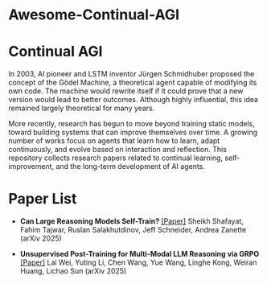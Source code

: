 # Awesome-Continual-AGI

# Continual AGI 

In 2003, AI pioneer and LSTM inventor Jürgen Schmidhuber proposed the concept of the Gödel Machine, a theoretical agent capable of modifying its own code. The machine would rewrite itself if it could prove that a new version would lead to better outcomes. Although highly influential, this idea remained largely theoretical for many years.

More recently, research has begun to move beyond training static models, toward building systems that can improve themselves over time. A growing number of works focus on agents that learn how to learn, adapt continuously, and evolve based on interaction and reflection. This repository collects research papers related to continual learning, self-improvement, and the long-term development of AI agents.

# Paper List

- **Can Large Reasoning Models Self-Train?**  [[Paper]]([https://arxiv.org/abs/2505.21444])
  Sheikh Shafayat, Fahim Tajwar, Ruslan Salakhutdinov, Jeff Schneider, Andrea Zanette (arXiv 2025)  
  
- **Unsupervised Post-Training for Multi-Modal LLM Reasoning via GRPO**    [[Paper]]([https://arxiv.org/abs/2505.22453])
  Lai Wei, Yuting Li, Chen Wang, Yue Wang, Linghe Kong, Weiran Huang, Lichao Sun (arXiv 2025)  
